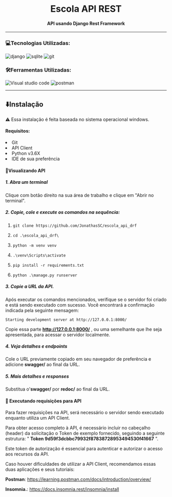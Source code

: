 <div align='center'>

# Escola API REST

#### API usando Django Rest Framework

</div>

<hr>

### :computer:Tecnologias Utilizadas:

![django](https://img.shields.io/badge/Django-092E20.svg?style=for-the-badge&logo=Django&logoColor=white) ![sqlite](https://img.shields.io/badge/SQLite-003B57.svg?style=for-the-badge&logo=SQLite&logoColor=white) ![git](https://img.shields.io/badge/Git-F05032.svg?style=for-the-badge&logo=Git&logoColor=white)

### :hammer_and_wrench:Ferramentas Utilizadas:

![Visual studio code](https://img.shields.io/badge/Visual%20Studio%20Code-007ACC.svg?style=for-the-badge&logo=Visual-Studio-Code&logoColor=white) ![postman](https://img.shields.io/badge/Postman-FF6C37.svg?style=for-the-badge&logo=Postman&logoColor=white)

<hr>

## :arrow_down:Instalação

:warning: Essa instalação é feita baseada no sistema operacional windows.

#### Requisitos:

<li>Git
<li>API Client
<li>Python v3.6X
<li>IDE de sua preferência

#### :eyes:Visualizando API

##### 1. Abra um terminal

Clique com botão direito na sua área de trabalho e clique em "Abrir no terminal".

##### 2. Copie, cole e execute os comandos na sequência:

1. `git clone https://github.com/JonathasSC/escola_api_drf`

2. `cd .\escola_api_drf\`

3. `python -m venv venv`

4. `.\venv\Scripts\activate`

5. `pip install -r requirements.txt`

6. `python .\manage.py runserver`

##### 3. Copie a URL da API.

Após executar os comandos mencionados, verifique se o servidor foi criado e está sendo executado com sucesso. Você encontrará a confirmação indicada pela seguinte mensagem:

`Starting development server at http://127.0.0.1:8000/`

Copie essa parte **http://127.0.0.1:8000/** , ou uma semelhante que lhe seja apresentada, para acessar o servidor localmente.

##### 4. Veja detalhes e endpoints

Cole o URL previamente copiado em seu navegador de preferência e adicione **swagger/** ao final da URL.

##### 5. Mais detalhes e responses

Substitua o'**swagger/** por **redoc/** ao final da URL.

#### :arrow_up_small: Executando requisições para API

Para fazer requisições na API, será necessário o servidor sendo executado enquanto utiliza um API Client.

Para obter acesso completo à API, é necessário incluir no cabeçalho (header) da solicitação o Token de exemplo fornecido, seguindo a seguinte estrutura: " **Token 9d59f3dcbbc79932f87838728953494530f41667** ".

Este token de autorização é essencial para autenticar e autorizar o acesso aos recursos da API.

Caso houver dificuldades de utilizar a API Client, recomendamos essas duas aplicações e seus tutoriais:

**Postman**:
https://learning.postman.com/docs/introduction/overview/

**Insomnia.**:
https://docs.insomnia.rest/insomnia/install
